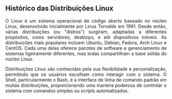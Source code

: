 ## Histórico das Distribuições Linux
<p align="justify"> O Linux é um sistema operacional de código aberto baseado no núcleo Linux, desenvolvido inicialmente por Linus Torvalds em 1991. Desde então, várias distribuições (ou "distros") surgiram, adaptadas a diferentes propósitos, como servidores, desktops, e até dispositivos móveis. As distribuições mais populares incluem Ubuntu, Debian, Fedora, Arch Linux e CentOS. Cada uma delas oferece pacotes de software e gerenciamento de sistemas ligeiramente diferentes, mas todas compartilham a base sólida do núcleo Linux.</p>

<p align="justify"> Distribuições Linux são conhecidas pela sua flexibilidade e personalização, permitindo que os usuários escolham como interagir com o sistema. O Shell, particularmente o Bash, é a interface de linha de comando padrão em muitas distribuições, proporcionando uma maneira poderosa de controlar o sistema com comandos simples ou scripts automatizados.</p>
